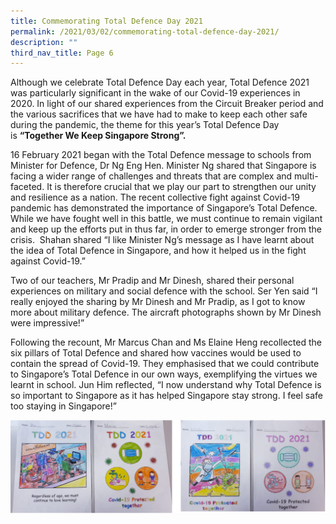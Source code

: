```yaml
---
title: Commemorating Total Defence Day 2021
permalink: /2021/03/02/commemorating-total-defence-day-2021/
description: ""
third_nav_title: Page 6
---
```

<p>Although we celebrate Total Defence Day each year, Total Defence 2021 was particularly significant in the wake of our Covid-19 experiences in 2020. In light of our shared experiences from the Circuit Breaker period and the various sacrifices that we have had to make to keep each other safe during the pandemic, the theme for this year&rsquo;s Total Defence Day is&nbsp;<strong>&ldquo;Together We Keep Singapore Strong&rdquo;.</strong></p>
<p>16 February 2021 began with the Total Defence message to schools from Minister for Defence, Dr Ng Eng Hen. Minister Ng shared that Singapore is facing a wider range of challenges and threats that are complex and multi-faceted. It is therefore crucial that we play our part to strengthen our unity and resilience as a nation. The recent collective fight against Covid-19 pandemic has demonstrated the importance of Singapore&rsquo;s Total Defence. While we have fought well in this battle, we must continue to remain vigilant and keep up the efforts put in thus far, in order to emerge stronger from the crisis.&nbsp; Shahan shared &ldquo;I like Minister Ng&rsquo;s message as I have learnt about the idea of Total Defence in Singapore, and how it helped us in the fight against Covid-19.&rdquo;<em>&nbsp;</em></p>
<p>Two of our teachers, Mr Pradip and Mr Dinesh, shared their personal experiences on military and social defence with the school. Ser Yen said &ldquo;I really enjoyed the sharing by Mr Dinesh and Mr Pradip, as I got to know more about military defence. The aircraft photographs shown by Mr Dinesh were impressive!&rdquo;</p>
<p>Following the recount, Mr Marcus Chan and Ms Elaine Heng recollected the six pillars of Total Defence and shared how vaccines would be used to contain the spread of Covid-19. They emphasised that we could contribute to Singapore&rsquo;s Total Defence in our own ways, exemplifying the virtues we learnt in school. Jun Him reflected, &ldquo;I now understand why Total Defence is so important to Singapore as it has helped Singapore stay strong. I feel safe too staying in Singapore!&rdquo;</p>
<img src="/images/totaldefenceday.png">